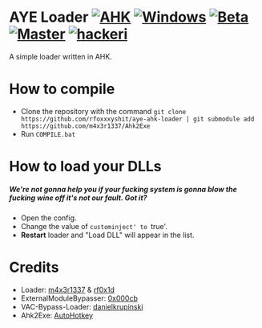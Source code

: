 # AYE Loader [![AHK](https://img.shields.io/badge/language-AHK-green.svg)](https://wikipedia.org/wiki/AutoHotkey) [![Windows](https://img.shields.io/badge/platform-Windows-0078d7.svg)](https://en.wikipedia.org/wiki/Microsoft_Windows) [![Beta](https://img.shields.io/badge/beta-1.3.2-red.svg)](https://github.com/rfoxxxyshit/aye-ahk-loader/tree/beta) [![Master](https://img.shields.io/badge/master-1.3.3.1-green.svg)](https://github.com/rfoxxxyshit/aye-ahk-loader) [![hackeri](https://img.shields.io/github/downloads/rfoxxxyshit/aye-ahk-loader/total.svg)](https://github.com/rfoxxxyshit/aye-ahk-loader/releases)
 A simple loader written in AHK.
 
# How to compile
- Clone the repository with the command `git clone https://github.com/rfoxxxyshit/aye-ahk-loader | git submodule add https://github.com/m4x3r1337/Ahk2Exe`
- Run `COMPILE.bat`

# How to load your DLLs
##### _We're not gonna help you if your fucking system is gonna blow the fucking wine off it's not our fault. Got it?_
- Open the config.
- Change the value of `custominject' to `true'.
- **Restart** loader and "Load DLL" will appear in the list.

# Credits
- Loader: [m4x3r1337](https://github.com/m4x3r1337) & [rf0x1d](https://github.com/rfoxxxy)
- ExternalModuleBypasser: [0x000cb](https://github.com/0x000cb)
- VAC-Bypass-Loader: [danielkrupinski](https://github.com/danielkrupinski/VAC-Bypass-Loader)
- Ahk2Exe: [AutoHotkey](https://github.com/AutoHotkey/Ahk2Exe)


